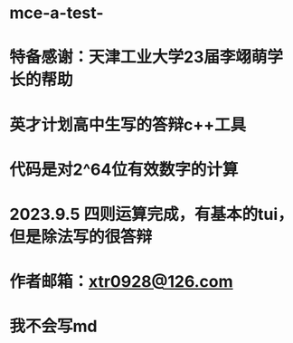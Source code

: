# mce-a-test-
# 特备感谢：天津工业大学23届李翊萌学长的帮助
# 英才计划高中生写的答辩c++工具
# 代码是对2^64位有效数字的计算
# 2023.9.5 四则运算完成，有基本的tui，但是除法写的很答辩
# 作者邮箱：xtr0928@126.com
# 我不会写md
